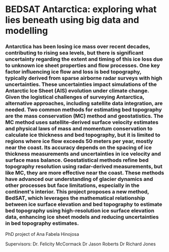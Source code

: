 # BEDSAT Antarctica: exploring what lies beneath using big data and modelling

### Antarctica has been losing ice mass over recent decades, contributing to rising sea levels, but there is significant uncertainty regarding the extent and timing of this ice loss due to unknown ice sheet properties and flow processes. One key factor influencing ice flow and loss is bed topography, typically derived from sparse airborne radar surveys with high uncertainties. These uncertainties impact simulations of the Antarctic Ice Sheet (AIS) evolution under climate change. Given the logistical challenges of surveying Antarctica, alternative approaches, including satellite data integration, are needed. Two common methods for estimating bed topography are the mass conservation (MC) method and geostatistics. The MC method uses satellite-derived surface velocity estimates and physical laws of mass and momentum conservation to calculate ice thickness and bed topography, but it is limited to regions where ice flow exceeds 50 meters per year, mostly near the coast. Its accuracy depends on the spacing of ice thickness measurements and uncertainties in ice velocity and surface mass balance. Geostatistical methods refine bed topography resolution using radar-derived measurements, but like MC, they are more effective near the coast. These methods have advanced our understanding of glacier dynamics and other processes but face limitations, especially in the continent's interior. This project proposes a new method, BedSAT, which leverages the mathematical relationship between ice surface elevation and bed topography to estimate bed topography using high-resolution ice surface elevation data, enhancing ice sheet models and reducing uncertainties in bed topography estimates.

PhD project of Ana Fabela Hinojosa

Supervisors:
Dr. Felicity McCormack
Dr Jason Roberts
Dr Richard Jones
